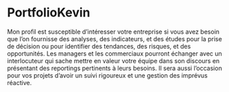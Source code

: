 # PortfolioKevin
Mon profil est susceptible d’intéresser votre entreprise si vous avez besoin que l’on fournisse des analyses, des indicateurs, et des études pour la prise de décision ou pour identifier des tendances, des risques, et des opportunités. 
Les managers et les commerciaux pourront échanger avec un interlocuteur qui sache mettre en valeur votre équipe dans son discours en présentant des reportings pertinents à leurs besoins.
Il sera aussi l’occasion pour vos projets d’avoir un suivi rigoureux et une gestion des imprévus réactive.
